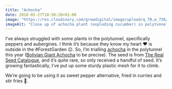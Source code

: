 ```yaml
---
title: "Achocha"
date: 2018-05-27T18:50:20+01:00
image: "https://res.cloudinary.com/growdigital/image/upload/q_70,w_736/v1544131119/achocha-42350114921.jpg"
imageAlt: "Close up of achocha plant (exploding cucumber) in polytunnel"
---
```


I’ve always struggled with some plants in the polytunnel, specifically peppers and aubergines. I think it’s because they know my heart ❤️ is outside in the #ForestGarden 😉. So, I’m trialling [achocha](https://en.wikipedia.org/wiki/Cyclanthera_pedata) in the polytunnel this year ([Bolivian Giant Achocha](http://realseeds.co.uk/cucumberrelatives.html) to be precise). The seed is from [The Real Seed Catalogue](http://www.realseeds.co.uk/), and it’s quite rare, so only received a handful of seed. It’s growing fantastically, I’ve put up some sturdy plastic mesh for it to climb. 

We’re going to be using it as sweet pepper alternative, fried in curries and stir fries 🙂. 

